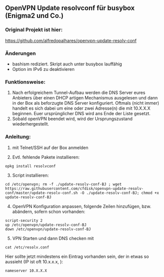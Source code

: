 OpenVPN Update resolvconf für busybox (Enigma2 und Co.)
-------------------------------------------------------

### Original Projekt ist hier:
https://github.com/alfredopalhares/openvpn-update-resolv-conf

### Änderungen
- bashism rediziert. Skript auch unter busybox lauffähig
- Option im IPv6 zu deaktivieren 

### Funktionsweise:
1) Nach erfolgreichem Tunnel-Aufbau werden die DNS Server eures Anbieters über einen DHCP artigen Mechanismus ausgelesen und dann in der Box als beforzugte DNS Server konfiguriert. Oftmals (nicht immer) handelt es sich dabei um eine oder zwei Adresse(n) die mit 10.X.X.X beginnen.
Euer ursprünglicher DNS wird ans Ende der Liste gesetzt.
2) Sobald openVPN beendet wird, wird der Ursprungszustand wiederhergestellt.

### Anleitung:
1) mit Telnet/SSH auf der Box anmelden

2) Evtl. fehlende Pakete installieren:
```
opkg install resolvconf
```

3) Script installieren:
```
cd /etc/openvpn; rm -f ./update-resolv-conf-BJ ; wget https://raw.githubusercontent.com/cfdisk/openvpn-update-resolv-conf/master/update-resolv-conf.sh -O ./update-resolv-conf-BJ; chmod +x update-resolv-conf-BJ
```

4) OpenVPN Konfiguration anpassen, folgende Zeilen hinzufügen, bzw. abändern, sofern schon vorhanden:
```
script-security 2
up /etc/openvpn/update-resolv-conf-BJ
down /etc/openvpn/update-resolv-conf-BJ
```

5) VPN Starten und dann DNS checken mit
```
cat /etc/resolv.conf
```

Hier sollte jetzt mindestens ein Eintrag vorhanden sein, der in etwas so aussieht (IP ist oft 10.x.x.x, ):
```
nameserver 10.X.X.X
```
